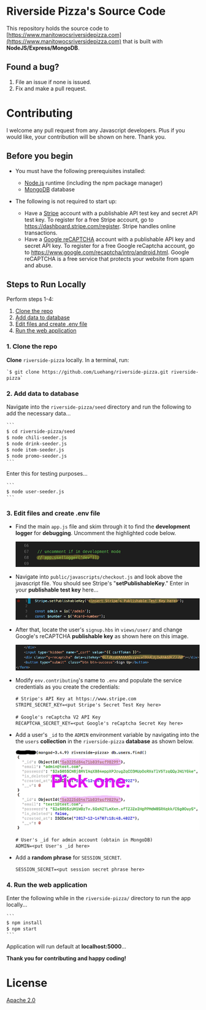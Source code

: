 # Riverside Pizza's Source Code

  This repository holds the source code to [https://www.manitowocsriversidepizza.com](https://www.manitowocsriversidepizza.com) that is built with
  **NodeJS/Express/MongoDB**.

## Found a bug?

  1. File an issue if none is issued.
  2. Fix and make a pull request.

# Contributing

  I welcome any pull request from any Javascript developers.  Plus if you would like, your contribution will be shown on here.  Thank you.

## Before you begin

  * You must have the following prerequisites installed:
    * [Node.js](https://nodejs.org/) runtime (including the npm package manager)
    * [MongoDB](https://docs.mongodb.com/v3.4/installation/) database

  * The following is not required to start up:
    * Have a [Stripe](https://stripe.com) account with a publishable API test key and secret API test key.  To register for a free Stripe account, go to https://dashboard.stripe.com/register.  Stripe handles online transactions.
    * Have a [Google reCAPTCHA](https://google.com/recaptcha/intro/android.html) account with a publishable API key and secret API key.  To register for a free Google reCaptcha account, go to https://www.google.com/recaptcha/intro/android.html.  Google reCAPTCHA is a free service that protects your website from spam and abuse.

## Steps to Run Locally

Perform steps 1-4:

  1. [Clone the repo](#1-clone-the-repo)
  2. [Add data to database](#2-add-data-to-database)
  3. [Edit files and create .env file](#3-edit-files-and-create-env-file)
  4. [Run the web application](#4-run-the-web-application)

### 1. Clone the repo

  **Clone** `riverside-pizza` locally. In a terminal, run:

    `$ git clone https://github.com/Luehang/riverside-pizza.git riverside-pizza`

### 2. Add data to database

  Navigate into the ``riverside-pizza/seed`` directory and run the following to add the necessary data...

    ```
    $ cd riverside-pizza/seed
    $ node chili-seeder.js
    $ node drink-seeder.js
    $ node item-seeder.js
    $ node promo-seeder.js
    ```

  Enter this for testing purposes...

    ```
    $ node user-seeder.js
    ```

### 3. Edit files and create .env file

  * Find the main ``app.js`` file and skim through it to find the **development logger** for **debugging**.  Uncomment the highlighted code below.

    ![](doc/source/images/dev-logger.png)

  * Navigate into ``public/javascripts/checkout.js`` and look above the javascript file.  You should see Stripe's "**setPublishableKey**."  Enter in your **publishable test key** here...

    ![](doc/source/images/stripe-publishable-key-code.png)

  * After that, locate the user's ``signup.hbs`` in ``views/user/`` and change Google's reCAPTCHA **publishable key** as shown here on this image.

    ![](doc/source/images/recaptcha-publishable-key-code.png)

  * Modify ``env.contributing``'s name to ``.env`` and populate the service
  credentials as you create the credentials:

    ```
    # Stripe's API Key at https://www.stripe.com
    STRIPE_SECRET_KEY=<put Stripe's Secret Test Key here>

    # Google's reCaptcha V2 API Key
    RECAPTCHA_SECRET_KEY=<put Google's reCaptcha Secret Key here>
    ```

  * Add a user's ``_id`` to the ``ADMIN`` environment variable by navigating into the the ``users`` **collection** in the ``riverside-pizza`` **database** as shown below.

    ![](doc/source/images/admin-search.png)

    ```
    # User's _id for admin account (obtain in MongoDB)
    ADMIN=<put User's _id here>
    ```

  * Add a **random phrase** for ``SESSION_SECRET``.

    ```
    SESSION_SECRET=<put session secret phrase here>
    ```

### 4. Run the web application

  Enter the following while in the ``riverside-pizza/`` directory to run the app locally...

    ```
    $ npm install
    $ npm start
    ```

  Application will run default at **localhost:5000**...

  **Thank you for contributing and happy coding!**

# License

  [Apache 2.0](LICENSE)